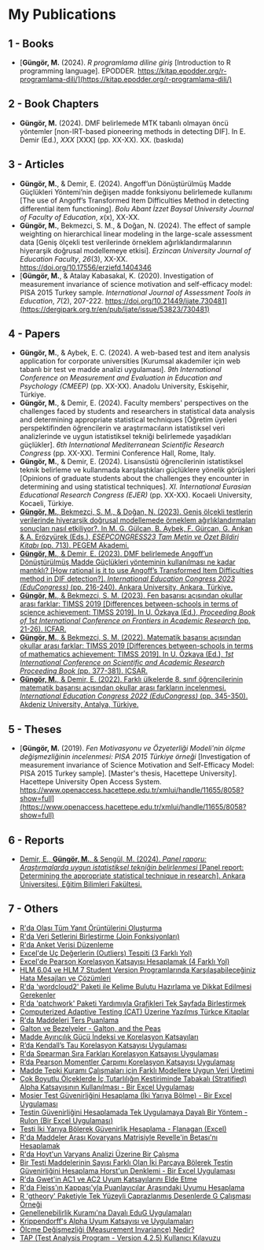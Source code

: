 # My Publications

## 1 - Books
+ [**Güngör, M.** (2024). _R programlama diline giriş_ [Introduction to R programming language]. EPODDER. https://kitap.epodder.org/r-programlama-dili/](https://kitap.epodder.org/r-programlama-dili/) <img src="https://github.com/jackiboy/flagpack/blob/master/flags/4x3/tr.svg" width="16" height="12">

## 2 - Book Chapters
+ **Güngör, M.** (2024). DMF belirlemede MTK tabanlı olmayan öncü yöntemler [non-IRT-based pioneering methods in detecting DIF]. In E. Demir (Ed.), _XXX_ [XXX] (pp. XX-XX). XX. (baskıda) <img src="https://github.com/jackiboy/flagpack/blob/master/flags/4x3/tr.svg" width="16" height="12">

## 3 - Articles
+ **Güngör, M.**, & Demir, E. (2024). Angoff’un Dönüştürülmüş Madde Güçlükleri Yöntemi’nin değişen madde fonksiyonu belirlemede kullanımı [The use of Angoff’s Transformed Item Difficulties Method in detecting differential item functioning]. _Bolu Abant İzzet Baysal University Journal of Faculty of Education_, _x_(x), XX-XX. <img src="https://github.com/jackiboy/flagpack/blob/master/flags/4x3/tr.svg" width="16" height="12">
+ **Güngör, M.**, Bekmezci, S. M., & Doğan, N. (2024). The effect of sample weighting on hierarchical linear modeling in the large-scale assessment data [Geniş ölçekli test verilerinde örneklem ağırlıklandırmalarının hiyerarşik doğrusal modellemeye etkisi]. _Erzincan University Journal of Education Faculty_, _26_(3), XX-XX. https://doi.org/10.17556/erziefd.1404346 <img src="https://github.com/jackiboy/flagpack/blob/master/flags/4x3/gb.svg" width="16" height="12">
+ [**Güngör, M.**, & Atalay Kabasakal, K. (2020). Investigation of measurement invariance of science motivation and self-efficacy model: PISA 2015 Turkey sample. _International Journal of Assessment Tools in Education_, _7_(2), 207-222. https://doi.org/10.21449/ijate.730481](https://dergipark.org.tr/en/pub/ijate/issue/53823/730481) <img src="https://github.com/jackiboy/flagpack/blob/master/flags/4x3/gb.svg" width="16" height="12">

## 4 - Papers
+ **Güngör, M.**, & Aybek, E. C. (2024). A web-based test and item analysis application for corporate universities [Kurumsal akademiler için web tabanlı bir test ve madde analizi uygulaması]. _9th International Conference on Measurement and Evaluation in Education and Psychology (CMEEP)_ (pp. XX-XX). Anadolu University, Eskişehir, Türkiye. <img src="https://github.com/jackiboy/flagpack/blob/master/flags/4x3/gb.svg" width="16" height="12">
+ **Güngör, M.**, & Demir, E. (2024). Faculty members' perspectives on the challenges faced by students and researchers in statistical data analysis and determining appropriate statistical techniques [Öğretim üyeleri perspektifinden öğrencilerin ve araştırmacıların istatistiksel veri analizlerinde ve uygun istatistiksel tekniği belirlemede yaşadıkları güçlükler]. _6th International Mediterranean Scientific Research Congress_ (pp. XX-XX). Termini Conference Hall, Rome, Italy. <img src="https://github.com/jackiboy/flagpack/blob/master/flags/4x3/gb.svg" width="16" height="12">
+ **Güngör, M.**, & Demir, E. (2024). Lisansüstü öğrencilerinin istatistiksel teknik belirleme ve kullanmada karşılaştıkları güçlüklere yönelik görüşleri [Opinions of graduate students about the challenges they encounter in determining and using statistical techniques]. _XI. International Eurasian Educational Research Congress (EJER)_ (pp. XX-XX). Kocaeli University, Kocaeli, Türkiye. <img src="https://github.com/jackiboy/flagpack/blob/master/flags/4x3/tr.svg" width="16" height="12">
+ [**Güngör, M.**, Bekmezci, S. M., & Doğan, N. (2023). Geniş ölçekli testlerin verilerinde hiyerarşik doğrusal modellemede örneklem ağırlıklandırmaları sonuçları nasıl etkiliyor?. In M. G. Gülcan, B. Aybek, F. Gürcan, G. Arıkan & A. Erözyürek (Eds.), _ESEPCONGRESS23 Tam Metin ve Özet Bildiri Kitabı_ (pp. 713). PEGEM Akademi.](https://www.researchgate.net/publication/377233726_Genis_Olcekli_Testlerin_Verilerinde_Hiyerarsik_Dogrusal_Modellemede_Orneklem_Agirliklandirmalari_Sonuclari_Nasil_Etkiliyor) <img src="https://github.com/jackiboy/flagpack/blob/master/flags/4x3/tr.svg" width="16" height="12">
+ [**Güngör, M.**, & Demir, E. (2023). DMF belirlemede Angoff’un Dönüştürülmüş Madde Güçlükleri yönteminin kullanılması ne kadar mantıklı? [How rational is it to use Angoff’s Transformed Item Difficulties method in DIF detection?]. _International Education Congress 2023 (EduCongress)_ (pp. 216-240). Ankara University, Ankara, Türkiye.](https://www.researchgate.net/publication/374899731_DMF_Belirlemede_Angoff'un_Donusturulmus_Madde_Guclukleri_Yonteminin_Kullanilmasi_Ne_Kadar_Mantikli) <img src="https://github.com/jackiboy/flagpack/blob/master/flags/4x3/tr.svg" width="16" height="12">
+ [**Güngör, M.**, & Bekmezci, S. M. (2023). Fen başarısı açısından okullar arası farklar: TIMSS 2019 [Differences between-schools in terms of science achievement: TIMSS 2019]. In U. Özkaya (Ed.), _Proceeding Book of 1st International Conference on Frontiers in Academic Research_ (pp. 21-26). ICFAR.](https://www.researchgate.net/publication/368848623_Fen_Basarisi_Acisindan_Okullar_Arasi_Farklar_TIMSS_2019) <img src="https://github.com/jackiboy/flagpack/blob/master/flags/4x3/tr.svg" width="16" height="12">
+ [**Güngör, M.**, & Bekmezci, S. M. (2022). Matematik başarısı açısından okullar arası farklar: TIMSS 2019 [Differences between-schools in terms of mathematics achievement: TIMSS 2019]. In U. Özkaya (Ed.), _1st International Conference on Scientific and Academic Research Proceeding Book_ (pp. 377-381). ICSAR.](https://www.researchgate.net/publication/366581844_Matematik_Basarisi_Acisindan_Okullar_Arasi_Farklar_TIMSS_2019) <img src="https://github.com/jackiboy/flagpack/blob/master/flags/4x3/tr.svg" width="16" height="12">
+ [**Güngör, M.**, & Demir, E. (2022). Farklı ülkelerde 8. sınıf öğrencilerinin matematik başarısı açısından okullar arası farkların incelenmesi. _International Education Congress 2022 (EduCongress)_ (pp. 345-350). Akdeniz University, Antalya, Türkiye.](https://www.researchgate.net/publication/366581748_Farkli_Ulkelerde_8_Sinif_Ogrencilerinin_Matematik_Basarisi_Acisindan_Okullar_Arasi_Farklarin_Incelenmesi) <img src="https://github.com/jackiboy/flagpack/blob/master/flags/4x3/tr.svg" width="16" height="12">

## 5 - Theses
+ [**Güngör, M.** (2019). _Fen Motivasyonu ve Özyeterliği Modeli'nin ölçme değişmezliğinin incelenmesi: PISA 2015 Türkiye örneği_ [Investigation of measurement invariance of Science Motivation and Self-Efficacy Model: PISA 2015 Turkey sample]. [Master's thesis, Hacettepe University]. Hacettepe University Open Access System. https://www.openaccess.hacettepe.edu.tr/xmlui/handle/11655/8058?show=full](https://www.openaccess.hacettepe.edu.tr/xmlui/handle/11655/8058?show=full) <img src="https://github.com/jackiboy/flagpack/blob/master/flags/4x3/tr.svg" width="16" height="12">

## 6 - Reports
+ [Demir, E., **Güngör, M.**, & Şengül, M. (2024). _Panel raporu: Araştırmalarda uygun istatistiksel tekniğin belirlenmesi_ [Panel report: Determining the appropriate statistical technique in research]. Ankara Üniversitesi, Eğitim Bilimleri Fakültesi.](https://www.researchgate.net/publication/381879105_Panel_Raporu_Arastirmalarda_Uygun_Istatistiksel_Teknigin_Belirlenmesi) <img src="https://github.com/jackiboy/flagpack/blob/master/flags/4x3/tr.svg" width="16" height="12">

## 7 - Others
+ [R'da Olası Tüm Yanıt Örüntülerini Oluşturma](https://www.academia.edu/111105022/Rda_Olas%C4%B1_T%C3%BCm_Yan%C4%B1t_%C3%96r%C3%BCnt%C3%BClerini_Olu%C5%9Fturma)
+ [R'da Veri Setlerini Birleştirme (Join Fonksiyonları)](https://www.academia.edu/108863423/Rda_Veri_Setlerini_Birle%C5%9Ftirme_Join_Fonksiyonlar%C4%B1_)
+ [R'da Anket Verisi Düzenleme](https://www.academia.edu/108528986/Rda_Anket_Verisi_D%C3%BCzenleme)
+ [Excel'de Uç Değerlerin (Outliers) Tespiti (3 Farklı Yol)](https://www.academia.edu/100089180/Excelde_U%C3%A7_De%C4%9Ferlerin_Outliers_Tespiti_3_Farkl%C4%B1_Yol_)
+ [Excel'de Pearson Korelasyon Katsayısı Hesaplamak (4 Farklı Yol)](https://www.academia.edu/99951756/Excelde_Pearson_Korelasyon_Katsay%C4%B1s%C4%B1_Hesaplamak_4_Farkl%C4%B1_Yol_)
+ [HLM 6.04 ve HLM 7 Student Version Programlarında Karşılaşabileceğiniz Hata Mesajları ve Çözümleri](https://www.academia.edu/99760494/HLM_6_04_ve_HLM_7_Student_Version_Programlar%C4%B1nda_Kar%C5%9F%C4%B1la%C5%9Fabilece%C4%9Finiz_Hata_Mesajlar%C4%B1_ve_%C3%87%C3%B6z%C3%BCmleri)
+ [R'da 'wordcloud2' Paketi ile Kelime Bulutu Hazırlama ve Dikkat Edilmesi Gerekenler](https://www.academia.edu/99759800/Rda_wordcloud2_Paketi_ile_Kelime_Bulutu_Haz%C4%B1rlama_ve_Dikkat_Edilmesi_Gerekenler)
+ [R'da 'patchwork' Paketi Yardımıyla Grafikleri Tek Sayfada Birleştirmek](https://www.academia.edu/99759695/Rda_patchwork_Paketi_Yard%C4%B1m%C4%B1yla_Grafikleri_Tek_Sayfada_Birle%C5%9Ftirmek)
+ [Computerized Adaptive Testing (CAT) Üzerine Yazılmış Türkçe Kitaplar](https://www.academia.edu/99758794/Computerized_Adaptive_Testing_CAT_%C3%9Czerine_Yaz%C4%B1lm%C4%B1%C5%9F_T%C3%BCrk%C3%A7e_Kitaplar)
+ [R'da Maddeleri Ters Puanlama](https://www.academia.edu/99757040/Rda_Maddeleri_Ters_Puanlama)
+ [Galton ve Bezelyeler - Galton, and the Peas](https://www.academia.edu/99756523/Galton_ve_Bezelyeler_Galton_and_the_Peas_)
+ [Madde Ayırıcılık Gücü İndeksi ve Korelasyon Katsayıları](https://www.academia.edu/99747334/Madde_Ay%C4%B1r%C4%B1c%C4%B1l%C4%B1k_G%C3%BCc%C3%BC_%C4%B0ndeksi_ve_Korelasyon_Katsay%C4%B1lar%C4%B1)
+ [R’da Kendall’s Tau Korelasyon Katsayısı Uygulaması](https://www.academia.edu/44912235/R_da_Kendall_s_Tau_Korelasyon_Katsay%C4%B1s%C4%B1_Uygulamas%C4%B1)
+ [R'da Spearman Sıra Farkları Korelasyon Katsayısı Uygulaması](https://www.academia.edu/44912226/Rda_Spearman_S%C4%B1ra_Farklar%C4%B1_Korelasyon_Katsay%C4%B1s%C4%B1_Uygulamas%C4%B1)
+ [R’da Pearson Momentler Çarpımı Korelasyon Katsayısı Uygulaması](https://www.academia.edu/44912218/R_da_Pearson_Momentler_%C3%87arp%C4%B1m%C4%B1_Korelasyon_Katsay%C4%B1s%C4%B1_Uygulamas%C4%B1)
+ [Madde Tepki Kuramı Çalışmaları için Farklı Modellere Uygun Veri Üretimi](https://www.academia.edu/44912209/Madde_Tepki_Kuram%C4%B1_%C3%87al%C4%B1%C5%9Fmalar%C4%B1_i%C3%A7in_Farkl%C4%B1_Modellere_Uygun_Veri_%C3%9Cretimi)
+ [Çok Boyutlu Ölçeklerde İç Tutarlılığın Kestiriminde Tabakalı (Stratified) Alpha Katsayısının Kullanılması - Bir Excel Uygulaması](https://www.academia.edu/44101935/%C3%87ok_Boyutlu_%C3%96l%C3%A7eklerde_%C4%B0%C3%A7_Tutarl%C4%B1l%C4%B1%C4%9F%C4%B1n_Kestiriminde_Tabakal%C4%B1_Stratified_Alpha_Katsay%C4%B1s%C4%B1n%C4%B1n_Kullan%C4%B1lmas%C4%B1_Bir_Excel_Uygulamas%C4%B1)
+ [Mosier Test Güvenirliğini Hesaplama (İki Yarıya Bölme) - Bir Excel Uygulaması](https://www.academia.edu/44101909/Mosier_Test_G%C3%BCvenirli%C4%9Fini_Hesaplama_%C4%B0ki_Yar%C4%B1ya_B%C3%B6lme_Bir_Excel_Uygulamas%C4%B1)
+ [Testin Güvenirliğini Hesaplamada Tek Uygulamaya Dayalı Bir Yöntem - Rulon (Bir Excel Uygulaması)](https://www.academia.edu/44101896/Testin_G%C3%BCvenirli%C4%9Fini_Hesaplamada_Tek_Uygulamaya_Dayal%C4%B1_Bir_Y%C3%B6ntem_Rulon_Bir_Excel_Uygulamas%C4%B1_)
+ [Testi İki Yarıya Bölerek Güvenirlik Hesaplama - Flanagan (Excel)](https://www.academia.edu/44101866/Testi_%C4%B0ki_Yar%C4%B1ya_B%C3%B6lerek_G%C3%BCvenirlik_Hesaplama_Flanagan_Excel_)
+ [R'da Maddeler Arası Kovaryans Matrisiyle Revelle'in Betası'nı Hesaplamak](https://www.academia.edu/44101849/Rda_Maddeler_Aras%C4%B1_Kovaryans_Matrisiyle_Revellein_Betas%C4%B1n%C4%B1_Hesaplamak)
+ [R'da Hoyt'un Varyans Analizi Üzerine Bir Çalışma](https://www.academia.edu/44101826/Rda_Hoytun_Varyans_Analizi_%C3%9Czerine_Bir_%C3%87al%C4%B1%C5%9Fma)
+ [Bir Testi Maddelerinin Sayısı Farklı Olan İki Parçaya Bölerek Testin Güvenirliğini Hesaplama Horst'un Denklemi - Bir Excel Uygulaması](https://www.academia.edu/44101813/Bir_Testi_Maddelerinin_Say%C4%B1s%C4%B1_Farkl%C4%B1_Olan_%C4%B0ki_Par%C3%A7aya_B%C3%B6lerek_Testin_G%C3%BCvenirli%C4%9Fini_Hesaplama_Horstun_Denklemi_Bir_Excel_Uygulamas%C4%B1)
+ [R'da Gwet'in AC1 ve AC2 Uyum Katsayılarını Elde Etme](https://www.academia.edu/44101771/Rda_Gwetin_AC1_ve_AC2_Uyum_Katsay%C4%B1lar%C4%B1n%C4%B1_Elde_Etme)
+ [R'da Fleiss'ın Kappası'yla Puanlayıcılar Arasındaki Uyumu Hesaplama](https://www.academia.edu/44101282/Rda_Fleiss%C4%B1n_Kappas%C4%B1yla_Puanlay%C4%B1c%C4%B1lar_Aras%C4%B1ndaki_Uyumu_Hesaplama)
+ [R 'gtheory' Paketiyle Tek Yüzeyli Çaprazlanmış Desenlerde G Çalışması Örneği](https://www.academia.edu/44101262/R_gtheory_Paketiyle_Tek_Y%C3%BCzeyli_%C3%87aprazlanm%C4%B1%C5%9F_Desenlerde_G_%C3%87al%C4%B1%C5%9Fmas%C4%B1_%C3%96rne%C4%9Fi)
+ [Genellenebilirlik Kuramı'na Dayalı EduG Uygulamaları](https://www.academia.edu/44101211/Genellenebilirlik_Kuram%C4%B1na_Dayal%C4%B1_EduG_Uygulamalar%C4%B1)
+ [Krippendorff's Alpha Uyum Katsayısı ve Uygulamaları](https://www.academia.edu/44101167/Krippendorffs_Alpha_Uyum_Katsay%C4%B1s%C4%B1_ve_Uygulamalar%C4%B1)
+ [Ölçme Değişmezliği (Measurement Invariance) Nedir?](https://www.academia.edu/44099062/%C3%96l%C3%A7me_De%C4%9Fi%C5%9Fmezli%C4%9Fi_Measurement_Invariance_Nedir)
+ [TAP (Test Analysis Program - Version 4.2.5) Kullanıcı Kılavuzu](https://www.academia.edu/44080369/TAP_Test_Analysis_Program_Version_4_2_5_Kullan%C4%B1c%C4%B1_K%C4%B1lavuzu)




